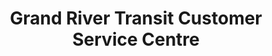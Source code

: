 ---
title: "Grand River Transit Customer Service Centre"
url: /kitchener/grand-river-transit-customer-service-centre/
shop: Tickets
---